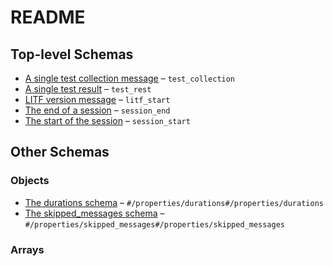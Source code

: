 # README

## Top-level Schemas

-   [A single test collection message](./test_collection.md "The test_collection message contains all identifying information about a test that has been collected but not runned") – `test_collection`
-   [A single test result](./test_result.md "The test_collection message contains all identifying information about a test, its status and any information needed to debug it") – `test_rest`
-   [LITF version message](./litf_start.md "LITF version message") – `litf_start`
-   [The end of a session](./session_end.md "The session_end message closes the session") – `session_end`
-   [The start of the session](./session_start.md "The start of the session follow the LITF version and precede the collection or results messages") – `session_start`

## Other Schemas

### Objects

-   [The durations schema](./test_result-properties-the-durations-schema.md "An explanation about the purpose of this instance") – `#/properties/durations#/properties/durations`
-   [The skipped_messages schema](./test_result-properties-the-skipped_messages-schema.md "This field contains the skipped message or reasons, the field name coud indicate when the test was marked as skipped, for example during setup or the actuall call") – `#/properties/skipped_messages#/properties/skipped_messages`

### Arrays
